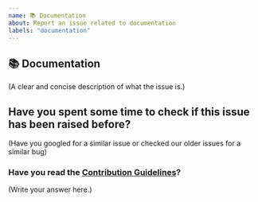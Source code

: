 ```yaml
---
name: 📚 Documentation
about: Report an issue related to documentation
labels: "documentation"
---
```


## 📚 Documentation

(A clear and concise description of what the issue is.)

## Have you spent some time to check if this issue has been raised before?

(Have you googled for a similar issue or checked our older issues for a similar bug)

### Have you read the [Contribution Guidelines](https://github.com/harikanani/AutomateInstaPyBot/blob/master/CONTRIBUTING.md)?

(Write your answer here.)
